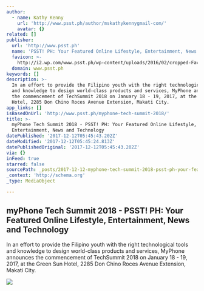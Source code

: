 ```yaml
---
author:
  - name: Kathy Kenny
    url: 'http://www.psst.ph/author/mskathykennygmail-com/'
    avatar: {}
related: []
publisher:
  url: 'http://www.psst.ph'
  name: 'PSST! PH: Your Featured Online Lifestyle, Entertainment, News and Technology'
  favicon: >-
    http://i2.wp.com/www.psst.ph/wp-content/uploads/2016/02/cropped-Favicon.png?fit=192%2C192
  domain: www.psst.ph
keywords: []
description: >-
  In an effort to provide the Filipino youth with the right technological tools
  and knowledge to design world-class products and services, MyPhone announces
  the commencement of TechSummit 2018 on January 18 - 19, 2017, at the Green Sun
  Hotel, 2285 Don Chino Roces Avenue Extension, Makati City.
app_links: []
isBasedOnUrl: 'http://www.psst.ph/myphone-tech-summit-2018/'
title: >-
  myPhone Tech Summit 2018 - PSST! PH: Your Featured Online Lifestyle,
  Entertainment, News and Technology
datePublished: '2017-12-12T05:45:43.202Z'
dateModified: '2017-12-12T05:45:24.813Z'
datePublishedOriginal: '2017-12-12T05:45:43.202Z'
via: {}
inFeed: true
starred: false
sourcePath: _posts/2017-12-12-myphone-tech-summit-2018-psst-ph-your-featured-online-li.md
_context: 'http://schema.org'
_type: MediaObject

---
```

<article style=""><h1>myPhone Tech Summit 2018 - PSST! PH: Your Featured Online Lifestyle, Entertainment, News and Technology</h1><p>In an effort to provide the Filipino youth with the right technological tools and knowledge to design world-class products and services, MyPhone announces the commencement of TechSummit 2018 on January 18 - 19, 2017, at the Green Sun Hotel, 2285 Don Chino Roces Avenue Extension, Makati City.</p><img src="http://i1.wp.com/www.psst.ph/wp-content/uploads/2017/12/2017_1207_14395700.jpg?resize=4896%2C3264" /></article>